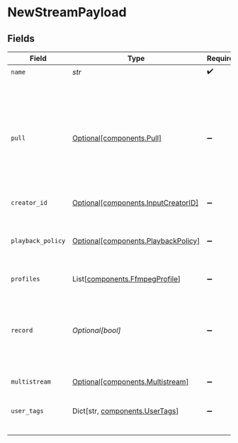 # NewStreamPayload


## Fields

| Field                                                                                                                                                                  | Type                                                                                                                                                                   | Required                                                                                                                                                               | Description                                                                                                                                                            | Example                                                                                                                                                                |
| ---------------------------------------------------------------------------------------------------------------------------------------------------------------------- | ---------------------------------------------------------------------------------------------------------------------------------------------------------------------- | ---------------------------------------------------------------------------------------------------------------------------------------------------------------------- | ---------------------------------------------------------------------------------------------------------------------------------------------------------------------- | ---------------------------------------------------------------------------------------------------------------------------------------------------------------------- |
| `name`                                                                                                                                                                 | *str*                                                                                                                                                                  | :heavy_check_mark:                                                                                                                                                     | N/A                                                                                                                                                                    | test_stream                                                                                                                                                            |
| `pull`                                                                                                                                                                 | [Optional[components.Pull]](../../models/components/pull.md)                                                                                                           | :heavy_minus_sign:                                                                                                                                                     | Configuration for a stream that should be actively pulled from an<br/>external source, rather than pushed to Livepeer. If specified, the<br/>stream will not have a streamKey. |                                                                                                                                                                        |
| `creator_id`                                                                                                                                                           | [Optional[components.InputCreatorID]](../../models/components/inputcreatorid.md)                                                                                       | :heavy_minus_sign:                                                                                                                                                     | N/A                                                                                                                                                                    |                                                                                                                                                                        |
| `playback_policy`                                                                                                                                                      | [Optional[components.PlaybackPolicy]](../../models/components/playbackpolicy.md)                                                                                       | :heavy_minus_sign:                                                                                                                                                     | Whether the playback policy for a asset or stream is public or signed                                                                                                  |                                                                                                                                                                        |
| `profiles`                                                                                                                                                             | List[[components.FfmpegProfile](../../models/components/ffmpegprofile.md)]                                                                                             | :heavy_minus_sign:                                                                                                                                                     | N/A                                                                                                                                                                    |                                                                                                                                                                        |
| `record`                                                                                                                                                               | *Optional[bool]*                                                                                                                                                       | :heavy_minus_sign:                                                                                                                                                     | Should this stream be recorded? Uses default settings. For more<br/>customization, create and configure an object store.<br/>                                          | false                                                                                                                                                                  |
| `multistream`                                                                                                                                                          | [Optional[components.Multistream]](../../models/components/multistream.md)                                                                                             | :heavy_minus_sign:                                                                                                                                                     | N/A                                                                                                                                                                    |                                                                                                                                                                        |
| `user_tags`                                                                                                                                                            | Dict[str, [components.UserTags](../../models/components/usertags.md)]                                                                                                  | :heavy_minus_sign:                                                                                                                                                     | User input tags associated with the stream                                                                                                                             |                                                                                                                                                                        |